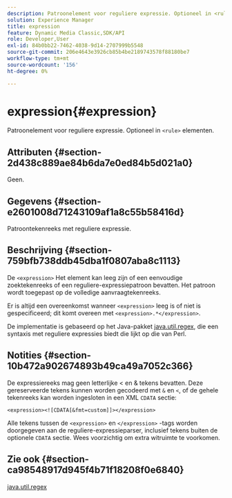 ```yaml
---
description: Patroonelement voor reguliere expressie. Optioneel in <rule> elementen.
solution: Experience Manager
title: expression
feature: Dynamic Media Classic,SDK/API
role: Developer,User
exl-id: 84b0bb22-7462-4038-9d14-2707999b5548
source-git-commit: 206e4643e3926cb85b4be2189743578f88180be7
workflow-type: tm+mt
source-wordcount: '156'
ht-degree: 0%

---
```


# expression{#expression}

Patroonelement voor reguliere expressie. Optioneel in `<rule>` elementen.

## Attributen {#section-2d438c889ae84b6da7e0ed84b5d021a0}

Geen.

## Gegevens {#section-e2601008d71243109af1a8c55b58416d}

Patroontekenreeks met reguliere expressie.

## Beschrijving {#section-759bfb738ddb45dba1f0807aba8c1113}

De `<expression>` Het element kan leeg zijn of een eenvoudige zoektekenreeks of een reguliere-expressiepatroon bevatten. Het patroon wordt toegepast op de volledige aanvraagtekenreeks.

Er is altijd een overeenkomst wanneer `<expression>` leeg is of niet is gespecificeerd; dit komt overeen met `<expression>.*</expression>`.

De implementatie is gebaseerd op het Java-pakket [java.util.regex](https://www2.cs.duke.edu/csed/java/jdk1.4.2/docs/api/), die een syntaxis met reguliere expressies biedt die lijkt op die van Perl.

## Notities {#section-10b472a902674893b49ca49a7052c366}

De expressiereeks mag geen letterlijke &lt; en &amp; tekens bevatten. Deze gereserveerde tekens kunnen worden gecodeerd met `&` en `<`, of de gehele tekenreeks kan worden ingesloten in een XML `CDATA` sectie:

`<expression><![CDATA[&fmt=custom]]></expression>`

Alle tekens tussen de `<expression>` en `</expression>` -tags worden doorgegeven aan de reguliere-expressieparser, inclusief tekens buiten de optionele `CDATA` sectie. Wees voorzichtig om extra witruimte te voorkomen.

## Zie ook {#section-ca98548917d945f4b71f18208f0e6840}

[java.util.regex](https://www2.cs.duke.edu/csed/java/jdk1.4.2/docs/api/)
